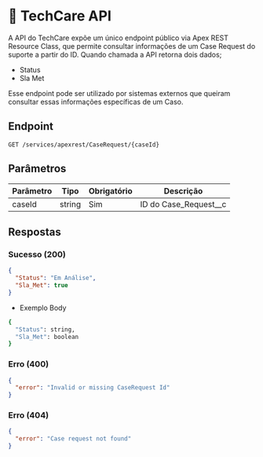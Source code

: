 # 🧠 TechCare API 
A API do TechCare expõe um único endpoint público via Apex REST Resource Class, que permite consultar informações de um Case Request do suporte a partir do ID. Quando chamada a API retorna dois dados;
- Status
- Sla Met

Esse endpoint pode ser utilizado por sistemas externos que queiram consultar essas informações específicas de um Caso.

## Endpoint
`GET /services/apexrest/CaseRequest/{caseId}`

## Parâmetros
| Parâmetro | Tipo   | Obrigatório | Descrição                      |
|-----------|--------|-------------|-------------------------------|
| caseId    | string | Sim         | ID do Case_Request__c         |

## Respostas

### Sucesso (200)
```json
{
  "Status": "Em Análise",
  "Sla_Met": true
}
```
- Exemplo Body
```bash
{
  "Status": string,
  "Sla_Met": boolean
}
```
### Erro (400)
```json
{
  "error": "Invalid or missing CaseRequest Id"
}
```
### Erro (404)
```json
{
  "error": "Case request not found"
}
```
